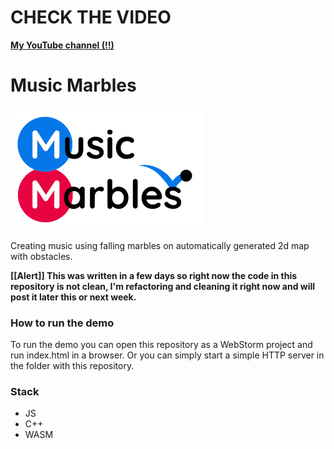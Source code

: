 
# CHECK THE VIDEO
[**My YouTube channel (!!)**](https://www.youtube.com/channel/UCd5z_a5j7mKFe-ynUEgnr_Q)

# Music Marbles 

![Demo](/resources/logo_small_.png?raw=true)

Creating music using falling marbles on automatically
generated 2d map with obstacles.

**[[Alert]] This was written in a few days so right now the code in this repository is not clean, 
I'm refactoring and cleaning it right now and will post it later this or next week.**

### How to run the demo
To run the demo you can open this repository as a WebStorm 
project and run index.html in a browser. Or you can simply start 
a simple HTTP server in the folder with this repository.
### Stack

- JS
- C++
- WASM